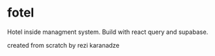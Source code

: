 # fotel

Hotel inside managment system. Build with react query and supabase.

created from scratch by rezi karanadze
